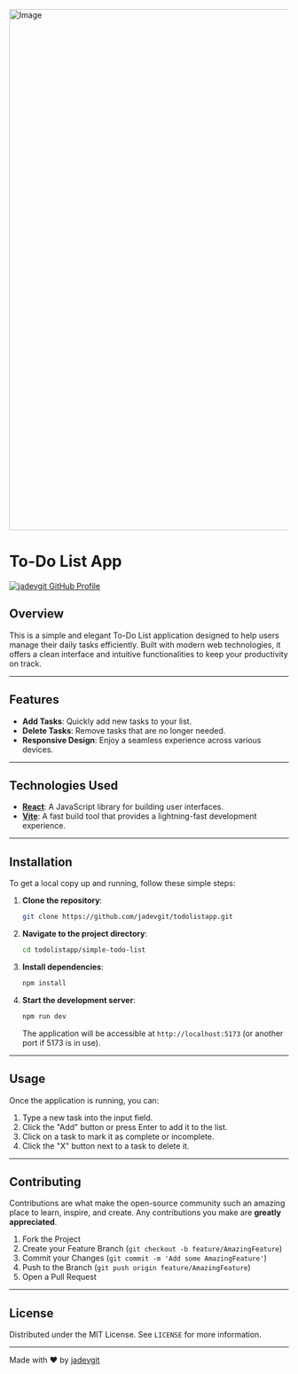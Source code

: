 <img width="1920" height="940" alt="Image" src="https://github.com/user-attachments/assets/7712ee9b-60b3-40b6-acd0-834babafe341" />

# To-Do List App

[![jadevgit GitHub Profile](https://img.shields.io/badge/Profile-jadevgit-blue?style=flat&logo=github)](https://github.com/jadevgit)

## Overview

This is a simple and elegant To-Do List application designed to help users manage their daily tasks efficiently. Built with modern web technologies, it offers a clean interface and intuitive functionalities to keep your productivity on track.

---

## Features

*   **Add Tasks**: Quickly add new tasks to your list.
*   **Delete Tasks**: Remove tasks that are no longer needed.
*   **Responsive Design**: Enjoy a seamless experience across various devices.

---

## Technologies Used

*   **[React](https://react.dev/)**: A JavaScript library for building user interfaces.
*   **[Vite](https://vitejs.dev/)**: A fast build tool that provides a lightning-fast development experience.


---

## Installation

To get a local copy up and running, follow these simple steps:

1.  **Clone the repository**:

    ```bash
    git clone https://github.com/jadevgit/todolistapp.git
    ```

2.  **Navigate to the project directory**:

    ```bash
    cd todolistapp/simple-todo-list
    ```

3.  **Install dependencies**:

    ```bash
    npm install
    ```

4.  **Start the development server**:

    ```bash
    npm run dev
    ```

    The application will be accessible at `http://localhost:5173` (or another port if 5173 is in use).

---

## Usage

Once the application is running, you can:

1.  Type a new task into the input field.
2.  Click the "Add" button or press Enter to add it to the list.
3.  Click on a task to mark it as complete or incomplete.
4.  Click the "X" button next to a task to delete it.

---

## Contributing

Contributions are what make the open-source community such an amazing place to learn, inspire, and create. Any contributions you make are **greatly appreciated**.

1.  Fork the Project
2.  Create your Feature Branch (`git checkout -b feature/AmazingFeature`)
3.  Commit your Changes (`git commit -m 'Add some AmazingFeature'`)
4.  Push to the Branch (`git push origin feature/AmazingFeature`)
5.  Open a Pull Request

---

## License

Distributed under the MIT License. See `LICENSE` for more information.

---

Made with ❤️ by [jadevgit](https://github.com/jadevgit)


